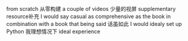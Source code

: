 from scratch 从零构建
a couple of videos 少量的视屏
supplementary resource补充
I would say casual
as comprehensive as the book
in combination with a book
that being said 话虽如此
I would idealy set up Python 我理想情况下
ideal experience

